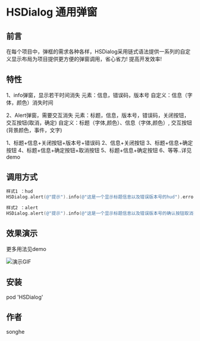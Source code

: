 # HSDialog 通用弹窗

## 前言

在每个项目中，弹框的需求各种各样，HSDialog采用链式语法提供一系列的自定义显示布局为项目提供更方便的弹窗调用，省心省力! 提高开发效率!

## 特性

1、info弹窗，显示若干时间消失
元素：信息，错误码，版本号
自定义：信息（字体，颜色）消失时间

2、Alert弹窗，需要交互消失
元素：标题，信息，版本号，错误码，关闭按钮，交互按钮(取消，确定)
自定义：标题（字体,颜色）、信息（字体,颜色）, 交互按钮  (背景颜色，事件，文字)

1、标题+信息+关闭按钮+版本号+错误码
2、信息+关闭按钮
3、标题+信息+确定按钮
4、标题+信息+确定按钮+取消按钮
5、标题+信息+确定按钮
6、等等..详见demo

## 调用方式

```objective-c
样式1 ：hud
HSDialog.alert(@"提示").info(@"这是一个显示标题信息以及错误版本号的hud").errorCode(@"-100").version(@"108001").hud();
 
样式2 ：alert
HSDialog.alert(@"提示").info(@"这是一个显示标题信息以及错误版本号的确认按钮取消按钮的alert").errorCode(@"-100").version(@"108001").confirm(@"确认",^{}).cancel(@"取消",^{}).show();
```

## 效果演示

更多用法见demo

![演示GIF](https://github.com/tukzi/Resource/blob/master/dialog_show.gif?raw=true)

## 安装

pod 'HSDialog'

## 作者

songhe

